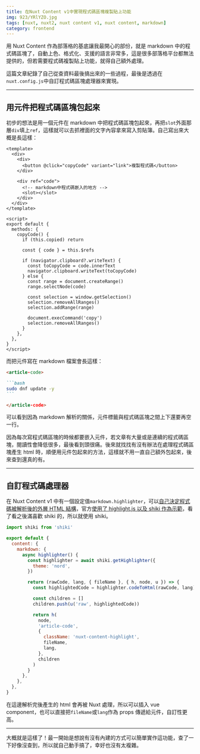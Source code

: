 ```yaml
---
title: 在Nuxt Content v1中實現程式碼區塊複製貼上功能
img: 923/YRlYZO.jpg
tags: [nuxt, nuxt2, nuxt content v1, nuxt content, markdown]
category: frontend
---
```


用 Nuxt Content 作為部落格的基底讓我最開心的部份，就是 markdown 中的程式碼區塊了，自動上色、格式化、支援的語言非常多，這是很多部落格平台都無法提供的，但若需要程式碼複製貼上功能，就得自己額外處理。

這篇文章紀錄了自己從查資料最後搞出來的一些過程，最後是透過在`nuxt.config.js`中自訂程式碼區塊處理器來實現。

<!--more-->

---

## 用元件把程式碼區塊包起來

初步的想法是用一個元件在 markdown 中把程式碼區塊包起來，再把`slot`外面那層`div`填上`ref`，這樣就可以去抓裡面的文字內容拿來寫入剪貼簿。自己寫出來大概是長這樣：

```vue [article-code.vue]
<template>
  <div>
    <div>
      <button @click="copyCode" variant="link">複製程式碼</button>
    </div>

    <div ref="code">
      <!-- markdown中程式碼嵌入的地方 -->
      <slot></slot>
    </div>
  </div>
</template>

<script>
export default {
  methods: {
    copyCode() {
      if (this.copied) return

      const { code } = this.$refs

      if (navigator.clipboard?.writeText) {
        const toCopyCode = code.innerText
        navigator.clipboard.writeText(toCopyCode)
      } else {
        const range = document.createRange()
        range.selectNode(code)

        const selection = window.getSelection()
        selection.removeAllRanges()
        selection.addRange(range)

        document.execCommand('copy')
        selection.removeAllRanges()
      }
    },
  },
}
</script>
```

而把元件寫在 markdown 檔案會長這樣：

````markdown [article.md]
<article-code>

```bash
sudo dnf update -y
```

</article-code>
````

可以看到因為 markdown 解析的關係，元件標籤與程式碼區塊之間上下還要再空一行。

因為每次寫程式碼區塊的時候都要嵌入元件，若文章有大量或是連續的程式碼區塊，閱讀性會降低很多，最後看到頭很痛。後來就找找有沒有辦法在處理程式碼區塊產生 html 時，順便用元件包起來的方法，這樣就不用一直自己額外包起來，後來查到還真的有。

---

## 自訂程式碼處理器

在 Nuxt Content v1 中有一個設定值`markdown.highlighter`，可以[自己決定程式碼被解析後的外層 HTML 結構](https://content.nuxt.com/v1/getting-started/configuration#markdownhighlighter)，官方[使用了 highlight.js 以及 shiki 作為示範](https://content.nuxt.com/v1/community/snippets#custom-highlighter)，看了看之後滿喜歡 shiki 的，所以就使用 shiki。

```js [nuxt.config.js]
import shiki from 'shiki'

export default {
  content: {
    markdown: {
      async highlighter() {
        const highlighter = await shiki.getHighlighter({
          theme: 'nord',
        })

        return (rawCode, lang, { fileName }, { h, node, u }) => {
          const highlightedCode = highlighter.codeToHtml(rawCode, lang)

          const children = []
          children.push(u('raw', highlightedCode))

          return h(
            node,
            'article-code',
            {
              className: 'nuxt-content-highlight',
              fileName,
              lang,
            },
            children
          )
        }
      },
    },
  },
}
```

在這邊解析完後產生的 html 會再被 Nuxt 處理，所以可以插入 vue component，也可以直接把`fileName`或`lang`作為 props 傳遞給元件，自訂性更高。

---

大概就是這樣了！最一開始是想說有沒有內建的方式可以簡單實作這功能，查了一下好像沒查到，所以就自己動手搞了，幸好也沒有太複雜。
